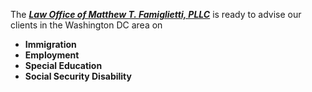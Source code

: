 The *__[Law Office of Matthew T. Famiglietti, PLLC](https://e-famiglietti.com/contact)__* is ready to advise our clients in the Washington DC area on  
- __Immigration__ 
- __Employment__
- __Special Education__
- __Social Security Disability__
